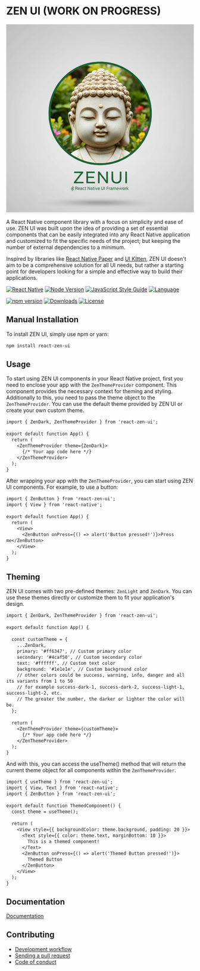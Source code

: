 # ZEN UI (WORK ON PROGRESS)

![ZEN UI Logo, made with AI](readme/logo.png)

A React Native component library with a focus on simplicity and ease of use. ZEN UI was built upon
the idea of providing a set of essential components that can be easily integrated into any React Native application
and customized to fit the specific needs of the project; but keeping the number of external dependencies to a minimum.

Inspired by libraries like [React Native Paper](https://callstack.github.io/react-native-paper/)
and [UI KItten](https://akveo.github.io/react-native-ui-kitten), ZEN UI
doesn't aim to be a comprehensive solution for all UI needs, but rather a starting point for developers looking for a
simple and effective way to build their applications.

[![React Native](https://img.shields.io/badge/react--native-0.71.0+-blue.svg)](https://reactnative.dev/)
[![Node Version](https://img.shields.io/badge/Node_Version-24.10.0-blue.svg)](https://reactnative.dev/)
[![JavaScript Style Guide](https://img.shields.io/badge/code_style-standard-brightgreen.svg)](https://standardjs.com)
[![Language](https://img.shields.io/badge/language-typescript-brightgreen.svg)](https://standardjs.com)

[![npm version](https://badge.fury.io/js/react-zen-ui.svg)](https://badge.fury.io/js/react-zen-ui)
[![Downloads](https://img.shields.io/npm/dm/react-zen-ui.svg)](https://www.npmjs.com/package/react-zen-ui)
[![License](https://img.shields.io/npm/l/react-zen-ui.svg)](https://www.apache.org/licenses/LICENSE-2.0)

## Manual Installation

To install ZEN UI, simply use npm or yarn:

```sh
npm install react-zen-ui
```

## Usage

To start using ZEN UI components in your React Native project, first you need to enclose your app with the
`ZenThemeProvider` component. This component provides the necessary context for theming and styling. Additionally to
this, you need to pass the theme object to the `ZenThemeProvider`. You can use the default theme provided by ZEN UI or
create your own
custom theme.

```tsx
import { ZenDark, ZenThemeProvider } from 'react-zen-ui';

export default function App() {
  return (
    <ZenThemeProvider theme={ZenDark}>
      {/* Your app code here */}
    </ZenThemeProvider>
  );
}

```

After wrapping your app with the `ZenThemeProvider`, you can start using ZEN UI components. For example, to use a
button:

```tsx
import { ZenButton } from 'react-zen-ui';
import { View } from 'react-native';

export default function App() {
  return (
    <View>
      <ZenButton onPress={() => alert('Button pressed!')}>Press me</ZenButton>
    </View>
  );
}
```

## Theming

ZEN UI comes with two pre-defined themes: `ZenLight` and `ZenDark`. You can use these themes directly or customize them
to fit your application's design.


```tsx
import { ZenDark, ZenThemeProvider } from 'react-zen-ui';

export default function App() {

  const customTheme = {
    ...ZenDark,
    primary: '#ff6347', // Custom primary color
    secondary: '#4caf50', // Custom secondary color
    text: '#ffffff', // Custom text color
    background: '#1e1e1e', // Custom background color
    // other colors could be success, warning, info, danger and all its variants from 1 to 50
    // for example success-dark-1, success-dark-2, success-light-1, success-light-2, etc.
    // The greater the number, the darker or lighter the color will be.
  };

  return (
    <ZenThemeProvider theme={customTheme}>
      {/* Your app code here */}
    </ZenThemeProvider>
  );
}
```

And with this, you can access the useTheme() method that will return the current theme object for
all components within the `ZenThemeProvider`.

```tsx
import { useTheme } from 'react-zen-ui';
import { View, Text } from 'react-native';
import { ZenButton } from 'react-zen-ui';

export default function ThemedComponent() {
  const theme = useTheme();

  return (
    <View style={{ backgroundColor: theme.background, padding: 20 }}>
      <Text style={{ color: theme.text, marginBottom: 10 }}>
        This is a themed component!
      </Text>
      <ZenButton onPress={() => alert('Themed Button pressed!')}>
        Themed Button
      </ZenButton>
    </View>
  );
}
```

## Documentation

[Documentation](https://danilor.github.io/zen-ui)

## Contributing

- [Development workflow](CONTRIBUTING.md#development-workflow)
- [Sending a pull request](CONTRIBUTING.md#sending-a-pull-request)
- [Code of conduct](CODE_OF_CONDUCT.md)
